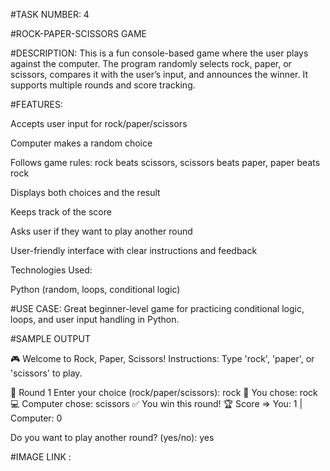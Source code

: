 #TASK NUMBER: 4

#ROCK-PAPER-SCISSORS GAME

#DESCRIPTION: This is a fun console-based game where the user plays against the computer. The program randomly selects rock, paper, or scissors, compares it with the user’s input, and announces the winner. It supports multiple rounds and score tracking.

#FEATURES:

Accepts user input for rock/paper/scissors

Computer makes a random choice

Follows game rules: rock beats scissors, scissors beats paper, paper beats rock

Displays both choices and the result

Keeps track of the score

Asks user if they want to play another round

User-friendly interface with clear instructions and feedback


Technologies Used:

Python (random, loops, conditional logic)


#USE CASE: Great beginner-level game for practicing conditional logic, loops, and user input handling in Python.


#SAMPLE OUTPUT

🎮 Welcome to Rock, Paper, Scissors!
Instructions: Type 'rock', 'paper', or 'scissors' to play.

🔁 Round 1
Enter your choice (rock/paper/scissors): rock
🧍 You chose: rock
💻 Computer chose: scissors
✅ You win this round!
🏆 Score => You: 1 | Computer: 0

Do you want to play another round? (yes/no): yes

#IMAGE LINK :
